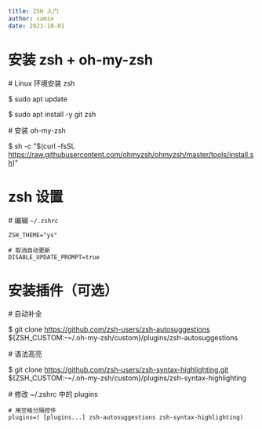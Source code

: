 ```yaml
title: ZSH 入门
author: samin
date: 2021-10-01
```

# 安装 zsh + oh-my-zsh

\# Linux 环境安装 zsh

\$  sudo apt update

\$  sudo apt install -y git zsh 

\# 安装 oh-my-zsh

\$ sh -c "$(curl -fsSL https://raw.githubusercontent.com/ohmyzsh/ohmyzsh/master/tools/install.sh)"

# zsh 设置

\# 编辑 `~/.zshrc`

```properties
ZSH_THEME="ys"

# 取消自动更新
DISABLE_UPDATE_PROMPT=true
```

# 安装插件（可选）

\# 自动补全

\$ git clone https://github.com/zsh-users/zsh-autosuggestions ${ZSH_CUSTOM:-~/.oh-my-zsh/custom}/plugins/zsh-autosuggestions

\# 语法高亮

\$ git clone https://github.com/zsh-users/zsh-syntax-highlighting.git ${ZSH_CUSTOM:-~/.oh-my-zsh/custom}/plugins/zsh-syntax-highlighting

\# 修改 ~/.zshrc 中的 plugins

```properties
# 用空格分隔控件
plugins=( [plugins...] zsh-autosuggestions zsh-syntax-highlighting)
```